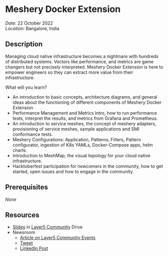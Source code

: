 # Meshery Docker Extension

*Date*: 22 October 2022 <br>
*Location*: Bangalore, India

## Description

Managing cloud native infrastructure becomes a nightmare with hundreds of distributed systems. Vectors like performance, and metrics are game changers but not precisely interpreted. Meshery Docker Extension is here to empower engineers so they can extract more value from their infrastructure.

What will you learn?

- An introduction to basic concepts, architecture diagrams, and general ideas about the functioning of different components of Meshery Docker Extension
- Performance Management and Metrics Intro, how to run performance tests, interpret the results, and metrics from Grafana and Prometheus.
- An introduction to service meshes, the concept of meshery adapters, provisioning of service meshes, sample applications and SMI conformance tests.
- Meshery Configurations: Application, Patterns, Filters, Pattern configurator, ingestion of K8s YAMLs, Docker-Compose apps, helm charts.
- Introduction to MeshMap, the visual topology for your cloud native infrastructure.
- Hacktoberfest participation for newcomers in the community, how to get started, open issues and how to engage in the community.

## Prerequisites

*None*

## Resources

- [Slides](https://docs.google.com/presentation/d/1n7LBYVizoghtpHgsyuNJ-noAjxBrq8OX/edit#slide=id.g170aaf52722_0_113) in [Layer5 Community](https://layer5.io/community) Drive
- Newsroom
  - [Article on Layer5 Community Events](https://layer5.io/community/events/hacktoberfest-2022-docker-extensions-show-n-tell)
  - [Tweet](https://twitter.com/ajeetsraina/status/1583719116510097408?s=20)
  - [LinkedIn Post](https://www.linkedin.com/feed/update/urn:li:activity:6989499548565954560/)
